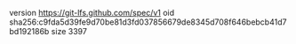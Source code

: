 version https://git-lfs.github.com/spec/v1
oid sha256:c9fda5d39fe9d70be81d3fd037856679de8345d708f646bebcb41d7bd192186b
size 3397
